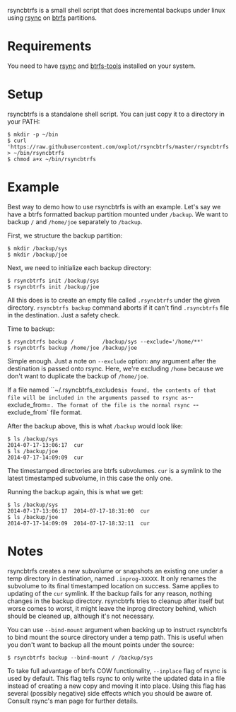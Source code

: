 rsyncbtrfs is a small shell script that does incremental backups under
linux using [rsync][] on [btrfs][] partitions.

Requirements
============

You need to have [rsync][] and [btrfs-tools][] installed on your system.

Setup
=====

rsyncbtrfs is a standalone shell script. You can just copy it to a
directory in your PATH:

    $ mkdir -p ~/bin
    $ curl 'https://raw.githubusercontent.com/oxplot/rsyncbtrfs/master/rsyncbtrfs' > ~/bin/rsyncbtrfs
    $ chmod a+x ~/bin/rsyncbtrfs

Example
=======

Best way to demo how to use rsyncbtrfs is with an example. Let's say we
have a btrfs formatted backup partition mounted under `/backup`. We want
to backup `/` and `/home/joe` separately to `/backup`.

First, we structure the backup partition:

    $ mkdir /backup/sys
    $ mkdir /backup/joe

Next, we need to initialize each backup directory:

    $ rsyncbtrfs init /backup/sys
    $ rsyncbtrfs init /backup/joe

All this does is to create an empty file called `.rsyncbtrfs` under the
given directory. `rsyncbtrfs backup` command aborts if it can't find
`.rsyncbtrfs` file in the destination. Just a safety check.

Time to backup:

    $ rsyncbtrfs backup /         /backup/sys --exclude='/home/**'
    $ rsyncbtrfs backup /home/joe /backup/joe

Simple enough. Just a note on `--exclude` option: any argument after the
destination is passed onto rsync. Here, we're excluding `/home` because
we don't want to duplicate the backup of `/home/joe`.

If a file named ``~/.rsyncbtrfs_excludes` is found, the contents of that file
will be included in the arguments passed to rsync as `--exclude_from=`.
The format of the file is the normal rsync `--exclude_from` file format.

After the backup above, this is what `/backup` would look like:

    $ ls /backup/sys
    2014-07-17-13:06:17  cur
    $ ls /backup/joe
    2014-07-17-14:09:09  cur

The timestamped directories are btrfs subvolumes. `cur` is a symlink to
the latest timestamped subvolume, in this case the only one.

Running the backup again, this is what we get:

    $ ls /backup/sys
    2014-07-17-13:06:17  2014-07-17-18:31:00  cur
    $ ls /backup/joe
    2014-07-17-14:09:09  2014-07-17-18:32:11  cur

Notes
=====

rsyncbtrfs creates a new subvolume or snapshots an existing one under a
temp directory in destination, named `.inprog-XXXXX`. It only renames
the subvolume to its final timestamped location on success. Same applies
to updating of the `cur` symlink. If the backup fails for any reason,
nothing changes in the backup directory. rsyncbtrfs tries to cleanup
after itself but worse comes to worst, it might leave the inprog
directory behind, which should be cleaned up, although it's not
necessary.

You can use `--bind-mount` argument when backing up to instruct
rsyncbtrfs to bind mount the source directory under a temp path. This is
useful when you don't want to backup all the mount points under the
source:

    $ rsyncbtrfs backup --bind-mount / /backup/sys

To take full advantage of btrfs COW functionality, `--inplace` flag of
rsync is used by default. This flag tells rsync to only write the
updated data in a file instead of creating a new copy and moving it into
place. Using this flag has several (possibly negative) side effects
which you should be aware of. Consult rsync's man page for further
details.

[rsync]: http://rsync.samba.org/
[btrfs]: https://btrfs.wiki.kernel.org/index.php/Main_Page
[btrfs-tools]: https://btrfs.wiki.kernel.org/index.php/Manpage/btrfs
